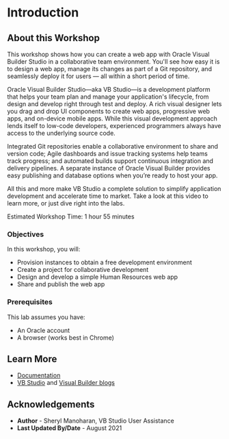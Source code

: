 # Introduction

## About this Workshop

This workshop shows how you can create a web app with Oracle Visual Builder Studio in a collaborative team environment. You'll see how easy it is to design a web app, manage its changes as part of a Git repository, and seamlessly deploy it for users — all within a short period of time.

Oracle Visual Builder Studio—aka VB Studio—is a development platform that helps your team plan and manage your application's lifecycle, from design and develop right through test and deploy. A rich visual designer lets you drag and drop UI components to create web apps, progressive web apps, and on-device mobile apps. While this visual development approach lends itself to low-code developers, experienced programmers always have access to the underlying source code.

Integrated Git repositories enable a collaborative environment to share and version code; Agile dashboards and issue tracking systems help teams track progress; and automated builds support continuous integration and delivery pipelines. A separate instance of Oracle Visual Builder provides easy publishing and database options when you’re ready to host your app.

All this and more make VB Studio a complete solution to simplify application development and accelerate time to market. Take a look at this video to learn more, or just dive right into the labs.
  [](youtube:pMmrNIypI7c)

Estimated Workshop Time: 1 hour 55 minutes

### Objectives

In this workshop, you will:
* Provision instances to obtain a free development environment
* Create a project for collaborative development
* Design and develop a simple Human Resources web app
* Share and publish the web app

### Prerequisites
This lab assumes you have:
* An Oracle account
* A browser (works best in Chrome)

## Learn More

* [Documentation](https://docs.oracle.com/en/cloud/paas/visual-builder/index.html)
* [VB Studio](https://blogs.oracle.com/vbcs/visual-builder-studio-2) and [Visual Builder blogs](https://blogs.oracle.com/vbcs/)

## Acknowledgements
* **Author** - Sheryl Manoharan, VB Studio User Assistance
* **Last Updated By/Date** - August 2021
